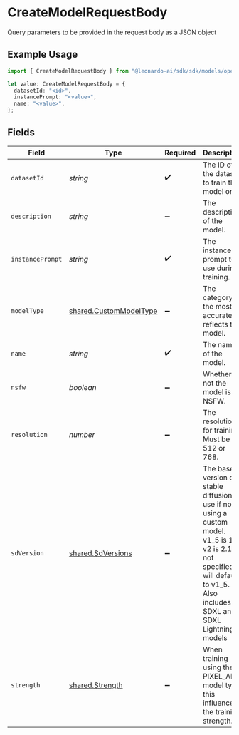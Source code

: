 # CreateModelRequestBody

Query parameters to be provided in the request body as a JSON object

## Example Usage

```typescript
import { CreateModelRequestBody } from "@leonardo-ai/sdk/sdk/models/operations";

let value: CreateModelRequestBody = {
  datasetId: "<id>",
  instancePrompt: "<value>",
  name: "<value>",
};
```

## Fields

| Field                                                                                                                                                                                   | Type                                                                                                                                                                                    | Required                                                                                                                                                                                | Description                                                                                                                                                                             |
| --------------------------------------------------------------------------------------------------------------------------------------------------------------------------------------- | --------------------------------------------------------------------------------------------------------------------------------------------------------------------------------------- | --------------------------------------------------------------------------------------------------------------------------------------------------------------------------------------- | --------------------------------------------------------------------------------------------------------------------------------------------------------------------------------------- |
| `datasetId`                                                                                                                                                                             | *string*                                                                                                                                                                                | :heavy_check_mark:                                                                                                                                                                      | The ID of the dataset to train the model on.                                                                                                                                            |
| `description`                                                                                                                                                                           | *string*                                                                                                                                                                                | :heavy_minus_sign:                                                                                                                                                                      | The description of the model.                                                                                                                                                           |
| `instancePrompt`                                                                                                                                                                        | *string*                                                                                                                                                                                | :heavy_check_mark:                                                                                                                                                                      | The instance prompt to use during training.                                                                                                                                             |
| `modelType`                                                                                                                                                                             | [shared.CustomModelType](../../../sdk/models/shared/custommodeltype.md)                                                                                                                 | :heavy_minus_sign:                                                                                                                                                                      | The category the most accurately reflects the model.                                                                                                                                    |
| `name`                                                                                                                                                                                  | *string*                                                                                                                                                                                | :heavy_check_mark:                                                                                                                                                                      | The name of the model.                                                                                                                                                                  |
| `nsfw`                                                                                                                                                                                  | *boolean*                                                                                                                                                                               | :heavy_minus_sign:                                                                                                                                                                      | Whether or not the model is NSFW.                                                                                                                                                       |
| `resolution`                                                                                                                                                                            | *number*                                                                                                                                                                                | :heavy_minus_sign:                                                                                                                                                                      | The resolution for training. Must be 512 or 768.                                                                                                                                        |
| `sdVersion`                                                                                                                                                                             | [shared.SdVersions](../../../sdk/models/shared/sdversions.md)                                                                                                                           | :heavy_minus_sign:                                                                                                                                                                      | The base version of stable diffusion to use if not using a custom model. v1_5 is 1.5, v2 is 2.1, if not specified it will default to v1_5. Also includes SDXL and SDXL Lightning models |
| `strength`                                                                                                                                                                              | [shared.Strength](../../../sdk/models/shared/strength.md)                                                                                                                               | :heavy_minus_sign:                                                                                                                                                                      | When training using the PIXEL_ART model type, this influences the training strength.                                                                                                    |